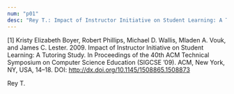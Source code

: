 ```yaml
---
num: "p01"
desc: "Rey T.: Impact of Instructor Initiative on Student Learning: A Tutoring Study"
---
```



[1] Kristy Elizabeth Boyer, Robert Phillips, Michael D. Wallis, Mladen A. Vouk, and James C. Lester. 2009.  Impact of Instructor Initiative on Student Learning: A Tutoring Study. In Proceedings of the 40th ACM Technical Symposium on Computer Science Education (SIGCSE ’09). ACM, New York, NY, USA, 14–18. DOI: <http://dx.doi.org/10.1145/1508865.1508873>

Rey T.




